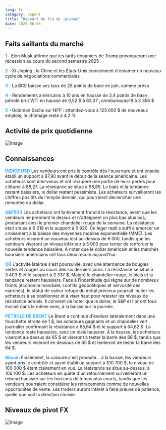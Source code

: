 ```yaml
---
lang: fr
category: report
title: "Rapport de fin de journée"
date: 2025-06-05
---
```



<h2>Faits saillants du marché</h2>
<strong style="color: #2caef7;">1 - </strong> Elon Musk affirme que les tarifs douaniers de Trump provoqueront une récession au cours du second semestre 2025

<strong style="color: #2caef7;">2 - </strong> Xi Jinping : la Chine et les États-Unis conviennent d'entamer un nouveau cycle de négociations commerciales

<strong style="color: #2caef7;">3 - </strong> La BCE baisse ses taux de 25 points de base en juin, comme prévu

<strong style="color: #2caef7;">4 - </strong> Rendements américains à 10 ans en hausse de 3,4 points de base ; pétrole brut WTI en hausse de 0,52 $ à 63,37 $ ; or en baisse de 19 $ à 3 356 $

<strong style="color: #2caef7;">5 - </strong> Goldman Sachs sur NFP : attendez-vous à 125 000 $ de nouveaux emplois, le chômage reste à 4,2 %



<h2>Activité de prix quotidienne</h2>
<img src="https://markleighedu.github.io/img/Jun-2025/05-Jun-2025/price.jpg" alt="Image"/>

<h2>Connaissances</h2>
<strong style="color: #2caef7;">INDICE USD</strong> Les vendeurs ont pris le contrôle dès l'ouverture et ont ensuite établi un support à 97,90 avant le début de la séance américaine. Les acheteurs sont intervenus et ont récupéré une partie de leurs pertes pour clôturer à 88,27. La résistance se situe à 98,89. Le biais et la tendance restent baissiers, le dollar restant pessimiste. Les acheteurs surveilleront les chiffres positifs de l'emploi demain, qui pourraient déclencher une remontée du dollar.

<strong style="color: #2caef7;">S&P500</strong> Les acheteurs ont brièvement franchi la résistance, avant que les vendeurs ne prennent le dessus et n'atteignent un plus bas plus bas, produisant ainsi le premier chandelier rouge de la semaine. La résistance était située à 6 018 et le support à 5 920. Ce léger repli a suffi à amorcer un croisement à la baisse des moyennes mobiles exponentielle (MME). Les acheteurs viseront un nouveau test au-dessus de 6 000, tandis que les vendeurs viseront un niveau inférieur à 5 900 pour tenter de renforcer la nouvelle tendance baissière. À noter que le dollar américain et les marchés boursiers américains ont tous deux reculé aujourd'hui.

<strong style="color: #2caef7;">OR</strong> L'activité latérale s'est poursuivie, avec une alternance de bougies vertes et rouges au cours des six derniers jours. La résistance se situe à 3 403 $ et le support à 3 337 $. Malgré le chandelier rouge, le biais et la tendance restent haussiers. Face à l'incertitude qui règne sur de nombreux fronts (économie mondiale, conflits géopolitiques et nervosité des marchés), le statut de valeur refuge du métal précieux pourrait inciter les acheteurs à se positionner et à viser haut pour retester les niveaux de résistance actuels. Il convient de noter que le dollar, le S&P et l'or ont tous évolué dans le même sens, à la baisse sur la journée.

<strong style="color: #2caef7;">PÉTROLE DE BRENT</strong> Le Brent a continué d'évoluer latéralement dans une fourchette étroite de 1 $, les acheteurs gagnants et un chandelier vert journalier confirmant la résistance à 65,64 $ et le support à 64,62 $. La tendance reste haussière, avec un biais haussier. À la hausse, les acheteurs viseront au-dessus de 65 $ et viseront à tester la barre des 66 $, tandis que les vendeurs viseront en dessous de 65 $ et tenteront de tester la barre des 64 $.

<strong style="color: #2caef7;">Bitcoin</strong> Finalement, la cassure s'est produite… à la baisse, les vendeurs ayant pris le contrôle et ayant établi un support à 100 700 $, le niveau de 100 000 $ étant clairement en vue. La résistance se situe au-dessus, à 106 100 $. Les acheteurs en quête d'un retournement surveilleront un rebond haussier sur les horizons de temps plus courts, tandis que les vendeurs pourraient considérer les retracements comme de nouvelles opportunités de vente. Les traders auront intérêt à faire preuve de patience, quelle que soit la direction choisie.



<h2>Niveaux de pivot FX</h2>
<img src="https://markleighedu.github.io/img/Jun-2025/05-Jun-2025/pivot.jpg" alt="Image"/>